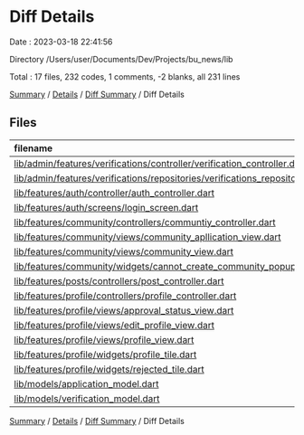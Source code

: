 # Diff Details

Date : 2023-03-18 22:41:56

Directory /Users/user/Documents/Dev/Projects/bu_news/lib

Total : 17 files,  232 codes, 1 comments, -2 blanks, all 231 lines

[Summary](results.md) / [Details](details.md) / [Diff Summary](diff.md) / Diff Details

## Files
| filename | language | code | comment | blank | total |
| :--- | :--- | ---: | ---: | ---: | ---: |
| [lib/admin/features/verifications/controller/verification_controller.dart](/lib/admin/features/verifications/controller/verification_controller.dart) | Dart | 1 | 0 | 0 | 1 |
| [lib/admin/features/verifications/repositories/verifications_repository.dart](/lib/admin/features/verifications/repositories/verifications_repository.dart) | Dart | 1 | 0 | 0 | 1 |
| [lib/features/auth/controller/auth_controller.dart](/lib/features/auth/controller/auth_controller.dart) | Dart | 4 | 1 | 0 | 5 |
| [lib/features/auth/screens/login_screen.dart](/lib/features/auth/screens/login_screen.dart) | Dart | 20 | 0 | 0 | 20 |
| [lib/features/community/controllers/communtiy_controller.dart](/lib/features/community/controllers/communtiy_controller.dart) | Dart | 15 | 29 | 4 | 48 |
| [lib/features/community/views/community_apllication_view.dart](/lib/features/community/views/community_apllication_view.dart) | Dart | -46 | 67 | 0 | 21 |
| [lib/features/community/views/community_view.dart](/lib/features/community/views/community_view.dart) | Dart | 2 | 0 | 0 | 2 |
| [lib/features/community/widgets/cannot_create_community_popup.dart](/lib/features/community/widgets/cannot_create_community_popup.dart) | Dart | 39 | 0 | 1 | 40 |
| [lib/features/posts/controllers/post_controller.dart](/lib/features/posts/controllers/post_controller.dart) | Dart | 0 | -121 | -9 | -130 |
| [lib/features/profile/controllers/profile_controller.dart](/lib/features/profile/controllers/profile_controller.dart) | Dart | 2 | 0 | -1 | 1 |
| [lib/features/profile/views/approval_status_view.dart](/lib/features/profile/views/approval_status_view.dart) | Dart | 1 | 0 | 0 | 1 |
| [lib/features/profile/views/edit_profile_view.dart](/lib/features/profile/views/edit_profile_view.dart) | Dart | 69 | 1 | 1 | 71 |
| [lib/features/profile/views/profile_view.dart](/lib/features/profile/views/profile_view.dart) | Dart | -32 | 23 | -3 | -12 |
| [lib/features/profile/widgets/profile_tile.dart](/lib/features/profile/widgets/profile_tile.dart) | Dart | 32 | 0 | 0 | 32 |
| [lib/features/profile/widgets/rejected_tile.dart](/lib/features/profile/widgets/rejected_tile.dart) | Dart | 108 | 1 | 5 | 114 |
| [lib/models/application_model.dart](/lib/models/application_model.dart) | Dart | 8 | 0 | 0 | 8 |
| [lib/models/verification_model.dart](/lib/models/verification_model.dart) | Dart | 8 | 0 | 0 | 8 |

[Summary](results.md) / [Details](details.md) / [Diff Summary](diff.md) / Diff Details